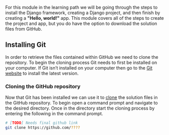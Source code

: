 [1]: https://git-scm.com/downloads "Git website downloads"
[2]: https://docs.github.com/en/free-pro-team@latest/github/creating-cloning-and-archiving-repositories/cloning-a-repository "Clone GutHub repository"

For this module in the learning path we will be going through the steps to install the Django framework, creating a Django project, and then finish by creating a **"Hello, world!"** app. This module covers all of the steps to create the project and app, but you do have the option to download the solution files from GitHub. 

## Installing Git

In order to retrieve the files contained within GitHub we need to clone the repository. To begin the cloning process Git needs to first be installed on your computer. If Git isn’t installed on your computer then go to the [Git website][1] to install the latest version. 

### Cloning the GitHub repository

Now that Git has been installed we can use it to [clone][2] the solution files in the GitHub repository. To begin open a command prompt and navigate to the desired directory. Once in the directory start the cloning process by entering the following in the command prompt.

```bash
# [TODO] Needs final github link
git clone https://github.com/????